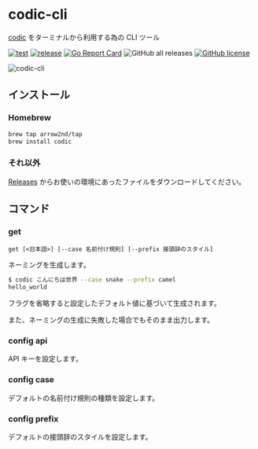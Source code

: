 # codic-cli

[codic](https://codic.jp/) をターミナルから利用する為の CLI ツール

[![test](https://github.com/arrow2nd/codic-cli/actions/workflows/test.yml/badge.svg)](https://github.com/arrow2nd/codic-cli/actions/workflows/test.yml)
[![release](https://github.com/arrow2nd/codic-cli/actions/workflows/release.yml/badge.svg)](https://github.com/arrow2nd/codic-cli/actions/workflows/release.yml)
[![Go Report Card](https://goreportcard.com/badge/github.com/arrow2nd/codic-cli)](https://goreportcard.com/report/github.com/arrow2nd/codic-cli)
![GitHub all releases](https://img.shields.io/github/downloads/arrow2nd/codic-cli/total)
[![GitHub license](https://img.shields.io/github/license/arrow2nd/codic-cli)](https://github.com/arrow2nd/codic-cli/blob/main/LICENSE)

![codic-cli](https://user-images.githubusercontent.com/44780846/146678773-5c518844-f5b9-4ada-a2b4-db3c50a02fc7.gif)

## インストール

### Homebrew

```sh
brew tap arrow2nd/tap
brew install codic
```

### それ以外

[Releases](https://github.com/arrow2nd/codic-cli/releases) からお使いの環境にあったファイルをダウンロードしてください。

## コマンド

### get

`get [<日本語>] [--case 名前付け規則] [--prefix 接頭辞のスタイル]`

ネーミングを生成します。

```sh
$ codic こんにちは世界 --case snake --prefix camel
hello_world
```

フラグを省略すると設定したデフォルト値に基づいて生成されます。

また、ネーミングの生成に失敗した場合でもそのまま出力します。

### config api

API キーを設定します。

### config case

デフォルトの名前付け規則の種類を設定します。

### config prefix

デフォルトの接頭辞のスタイルを設定します。
